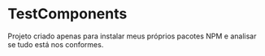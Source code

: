 # TestComponents

Projeto criado apenas para instalar meus próprios pacotes NPM e analisar se tudo está nos conformes.
